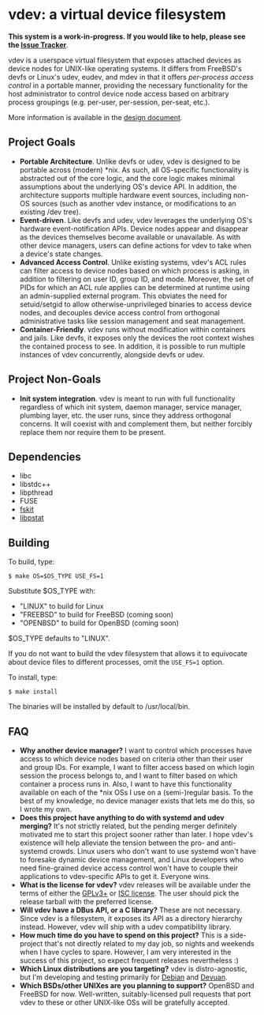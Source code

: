 vdev: a virtual device filesystem
=================================

**This system is a work-in-progress.  If you would like to help, please see the [Issue Tracker](https://github.com/jcnelson/vdev/issues)**.

vdev is a userspace virtual filesystem that exposes attached devices as device nodes for UNIX-like operating systems.  It differs from FreeBSD's devfs or Linux's udev, eudev, and mdev in that it offers *per-process access control* in a portable manner, providing the necessary functionality for the host administrator to control device node access based on arbitrary process groupings (e.g. per-user, per-session, per-seat, etc.).

More information is available in the [design document](http://judecnelson.blogspot.com/2015/01/introducing-vdev.html).

Project Goals
-------------
* **Portable Architecture**.  Unlike devfs or udev, vdev is designed to be portable across (modern) *nix.  As such, all OS-specific functionality is abstracted out of the core logic, and the core logic makes minimal assumptions about the underlying OS's device API.  In addition, the architecture supports multiple hardware event sources, including non-OS sources (such as another vdev instance, or modifications to an existing /dev tree).
* **Event-driven**.  Like devfs and udev, vdev leverages the underlying OS's hardware event-notification APIs.  Device nodes appear and disappear as the devices themselves become available or unavailable.  As with other device managers, users can define actions for vdev to take when a device's state changes.
* **Advanced Access Control**.  Unlike existing systems, vdev's ACL rules can filter access to device nodes based on which process is asking, in addition to filtering on user ID, group ID, and mode.  Moreover, the set of PIDs for which an ACL rule applies can be determined at runtime using an admin-supplied external program.  This obviates the need for setuid/setgid to allow otherwise-unprivileged binaries to access device nodes, and decouples device access control from orthogonal administrative tasks like session management and seat management.
* **Container-Friendly**.  vdev runs without modification within containers and jails.  Like devfs, it exposes only the devices the root context wishes the contained process to see.  In addition, it is possible to run multiple instances of vdev concurrently, alongside devfs or udev.

Project Non-Goals
-----------------
* **Init system integration**.  vdev is meant to run with full functionality regardless of which init system, daemon manager, service manager, plumbing layer, etc. the user runs, since they address orthogonal concerns.  It will coexist with and complement them, but neither forcibly replace them nor require them to be present.

Dependencies
------------
* libc
* libstdc++
* libpthread
* FUSE
* [fskit](https://github.com/jcnelson/fskit)
* [libpstat](https://github.com/jcnelson/libpstat)

Building
--------

To build, type:

    $ make OS=$OS_TYPE USE_FS=1

Substitute $OS_TYPE with:
* "LINUX" to build for Linux
* "FREEBSD" to build for FreeBSD (coming soon)
* "OPENBSD" to build for OpenBSD (coming soon)

$OS_TYPE defaults to "LINUX".

If you do not want to build the vdev filesystem that allows it to equivocate about device files to different processes, omit the `USE_FS=1` option.

To install, type:

    $ make install

The binaries will be installed by default to /usr/local/bin.

FAQ
---
* **Why another device manager?**  I want to control which processes have access to which device nodes based on criteria other than their user and group IDs.  For example, I want to filter access based on which login session the process belongs to, and I want to filter based on which container a process runs in.  Also, I want to have this functionality available on each of the *nix OSs I use on a (semi-)regular basis.  To the best of my knowledge, no device manager exists that lets me do this, so I wrote my own.
* **Does this project have anything to do with systemd and udev merging?**  It's not strictly related, but the pending merger definitely motivated me to start this project sooner rather than later.  I hope vdev's existence will help alleviate the tension between the pro- and anti-systemd crowds.  Linux users who don't want to use systemd won't have to foresake dynamic device management, and Linux developers who need fine-grained device access control won't have to couple their applications to vdev-specific APIs to get it.  Everyone wins.
* **What is the license for vdev?**  vdev releases will be available under the terms of either the [GPLv3+](https://github.com/jcnelson/vdev/blob/master/LICENSE.GPLv3%2B) or [ISC license](https://github.com/jcnelson/vdev/blob/master/LICENSE.ISC).  The user should pick the release tarball with the preferred license.
* **Will vdev have a DBus API, or a C library?**  These are not necessary.  Since vdev is a filesystem, it exposes its API as a directory hierarchy instead.  However, vdev will ship with a udev compatibility library.
* **How much time do you have to spend on this project?**  This is a side-project that's not directly related to my day job, so nights and weekends when I have cycles to spare.  However, I am very interested in the success of this project, so expect frequent releases nevertheless :)
* **Which Linux distributions are you targeting?**  vdev is distro-agnostic, but I'm developing and testing primarily for [Debian](http://www.debian.org) and [Devuan](http://devuan.org).
* **Which BSDs/other UNIXes are you planning to support?**  OpenBSD and FreeBSD for now.  Well-written, suitably-licensed pull requests that port vdev to these or other UNIX-like OSs will be gratefully accepted.

